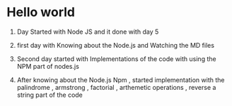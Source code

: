 # Hello world

1. Day Started with Node JS and it done with day 5

2. first day with Knowing about the Node.js and Watching the MD files 

3. Second day started with Implementations of the code with using the NPM part of nodes.js 

4. After knowing about the Node.js Npm , started implementation with the palindrome , armstrong , factorial , arthemetic operations , reverse a string part of the code



